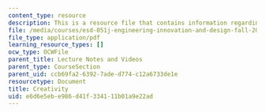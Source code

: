 ```yaml
---
content_type: resource
description: This is a resource file that contains information regarding creativity.
file: /media/courses/esd-051j-engineering-innovation-and-design-fall-2012/e6d6e5ebe986d41f334111b01a9e22ad_MITESD_051JF12_Lec11.pdf
file_type: application/pdf
learning_resource_types: []
ocw_type: OCWFile
parent_title: Lecture Notes and Videos
parent_type: CourseSection
parent_uid: ccb69fa2-6392-7ade-d774-c12a6733de1e
resourcetype: Document
title: Creativity
uid: e6d6e5eb-e986-d41f-3341-11b01a9e22ad
---
```

